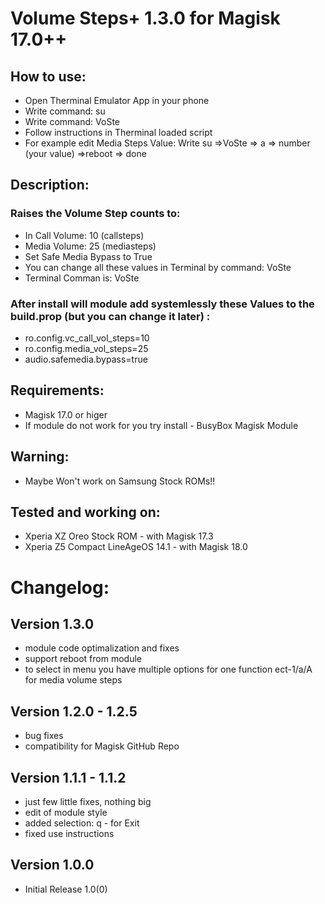 # Volume Steps+ 1.3.0 for Magisk 17.0++

 ## How to use:
- Open Therminal Emulator App in your phone
- Write command: su
- Write command: VoSte
- Follow instructions in Therminal loaded script
- For example edit Media Steps Value: Write su =>VoSte => a => number (your value) =>reboot => done

## Description:
### Raises the Volume Step counts to:
- In Call Volume:	10 (callsteps) 
- Media Volume:		25 (mediasteps)
- Set Safe Media Bypass to True 
- You can change all these values in Terminal by command: VoSte
- Terminal Comman is: VoSte

### After install will module add systemlessly these Values to the build.prop (but you can change it later) :
- ro.config.vc_call_vol_steps=10
- ro.config.media_vol_steps=25
- audio.safemedia.bypass=true

## Requirements:
- Magisk 17.0 or higer
- If module do not work for you try install - BusyBox Magisk Module

## Warning:
- Maybe Won't work on Samsung Stock ROMs!!

## Tested and working on:
- Xperia XZ Oreo Stock ROM - with Magisk 17.3
- Xperia Z5 Compact LineAgeOS 14.1 - with Magisk 18.0

# Changelog:
## Version 1.3.0
  - module code optimalization and fixes
  - support reboot from module
  - to select in menu you have multiple options for one function ect-1/a/A for media volume steps

## Version 1.2.0 - 1.2.5
  - bug fixes
  - compatibility for Magisk GitHub Repo

## Version 1.1.1 - 1.1.2
  - just few little fixes, nothing big
  - edit of module style
  - added selection: q - for Exit
  - fixed use instructions

## Version 1.0.0
  - Initial Release 1.0(0)